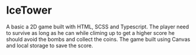 # IceTower
A basic a 2D game built with HTML, SCSS and Typescript.
The player need to survive as long as he can while climing up to get a higher score he should avoid the bombs and collect the coins.
The game built using Canvas and local storage to save the score.
